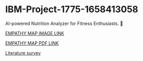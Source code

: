 # IBM-Project-1775-1658413058

AI-powered Nutrition Analyzer for Fitness Enthusiasts. :running:


[EMPATHY MAP IMAGE LINK ](https://github.com/IBM-EPBL/IBM-Project-1775-1658413058/blob/main/Empathy%20map.png)


[EMPATHY MAP PDF LINK ](https://github.com/IBM-EPBL/IBM-Project-1775-1658413058/blob/main/Empathy%20map.pdf)

[Literature survey](https://github.com/IBM-EPBL/IBM-Project-1775-1658413058/blob/main/Literature%20Survey.pdf)
